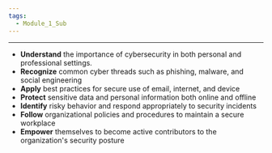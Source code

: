 ```yaml
---
tags:
  - Module_1_Sub
---
```


---
- **Understand** the importance of cybersecurity in both personal and professional settings.
- **Recognize** common cyber threads such as phishing, malware, and social engineering
- **Apply** best practices for secure use of email, internet, and device
- **Protect** sensitive data and personal information both online and offline
- **Identify** risky behavior and respond appropriately to security incidents
- **Follow** organizational policies and procedures to maintain a secure workplace
- **Empower** themselves to become active contributors to the organization's security posture